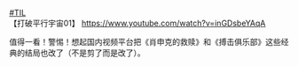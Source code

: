 [#TIL](https://e5n.cc/tags/TIL)   
【打破平行宇宙01】 <https://www.youtube.com/watch?v=inGDsbeYAqA> 

值得一看！警惕！想起国内视频平台把《肖申克的救赎》和《搏击俱乐部》这些经典的结局也改了（不是剪了而是改了）。

